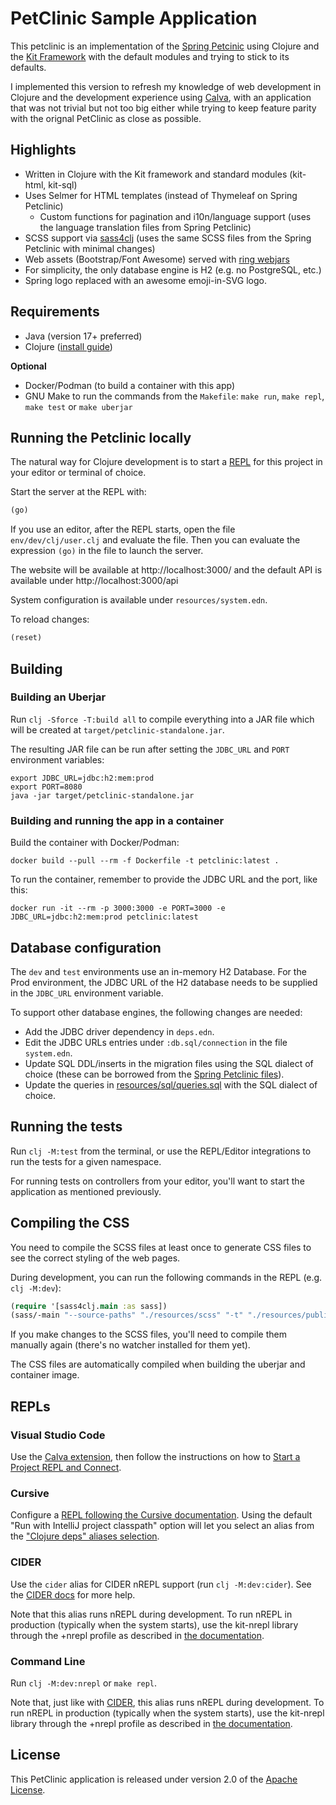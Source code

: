 # PetClinic Sample Application

This petclinic is an implementation of the [Spring Petcinic](https://github.com/spring-projects/spring-petclinic) using Clojure and the [Kit Framework](https://kit-clj.github.io/) with the default modules and trying to stick to its defaults.

I implemented this version to refresh my knowledge of web development in Clojure and the development experience using [Calva](https://calva.io), with an application that was not trivial but not too big either while trying to keep feature parity with the orignal PetClinic as close as possible.

## Highlights

* Written in Clojure with the Kit framework and standard modules (kit-html, kit-sql)
* Uses Selmer for HTML templates (instead of Thymeleaf on Spring Petclinic)
  * Custom functions for pagination and i10n/language support (uses the language translation files from Spring Petclinic)
* SCSS support via [sass4clj](https://github.com/Deraen/sass4clj/) (uses the same SCSS files from the Spring Petclinic with minimal changes)
* Web assets (Bootstrap/Font Awesome) served with [ring webjars](https://github.com/weavejester/ring-webjars)
* For simplicity, the only database engine is H2 (e.g. no PostgreSQL, etc.)
* Spring logo replaced with an awesome emoji-in-SVG logo.

## Requirements

* Java (version 17+ preferred)
* Clojure ([install guide](https://clojure.org/guides/install_clojure))

**Optional**

* Docker/Podman (to build a container with this app)
* GNU Make to run the commands from the `Makefile`: `make run`, `make repl`, `make test` or `make uberjar`


## Running the Petclinic locally

The natural way for Clojure development is to start a [REPL](#repls) for this project in your editor or terminal of choice.

Start the server at the REPL with:

```clojure
(go)
```

If you use an editor, after the REPL starts, open the file `env/dev/clj/user.clj` and evaluate the file. Then you can evaluate the expression `(go)` in the file to launch the server.

The website will be available at http://localhost:3000/ and the default API is available under http://localhost:3000/api

System configuration is available under `resources/system.edn`.

To reload changes:

```clojure
(reset)
```

## Building

### Building an Uberjar

Run `clj -Sforce -T:build all` to compile everything into a JAR file which will be created at `target/petclinic-standalone.jar`.

The resulting JAR file can be run after setting the `JDBC_URL` and `PORT` environment variables:

```shell
export JDBC_URL=jdbc:h2:mem:prod
export PORT=8080
java -jar target/petclinic-standalone.jar
```

### Building and running the app in a container

Build the container with Docker/Podman:

```shell
docker build --pull --rm -f Dockerfile -t petclinic:latest .
```

To run the container, remember to provide the JDBC URL and the port, like this:

```shell
docker run -it --rm -p 3000:3000 -e PORT=3000 -e JDBC_URL=jdbc:h2:mem:prod petclinic:latest
```

## Database configuration

The `dev` and `test` environments use an in-memory H2 Database. For the Prod environment, the JDBC URL of the H2 database needs to be supplied in the `JDBC_URL` environment variable.

To support other database engines, the following changes are needed:

* Add the JDBC driver dependency in `deps.edn`.
* Edit the JDBC URLs entries under `:db.sql/connection` in the file `system.edn`.
* Update SQL DDL/inserts in the migration files using the SQL dialect of choice (these can be borrowed from the [Spring Petclinic files](https://github.com/spring-projects/spring-petclinic/tree/main/src/main/resources/db)).
* Update the queries in [resources/sql/queries.sql](resources/sql/queries.sql) with the SQL dialect of choice.

## Running the tests

Run `clj -M:test` from the terminal, or use the REPL/Editor integrations to run the tests for a given namespace.

For running tests on controllers from your editor, you'll want to start the application as mentioned previously.

## Compiling the CSS

You need to compile the SCSS files at least once to generate CSS files to see the correct styling of the web pages.

During development, you can run the following commands in the REPL (e.g. `clj -M:dev`):

```clojure
(require '[sass4clj.main :as sass])
(sass/-main "--source-paths" "./resources/scss" "-t" "./resources/public/css")
```

If you make changes to the SCSS files, you'll need to compile them manually again (there's no watcher installed for them yet).

The CSS files are automatically compiled when building the uberjar and container image.


## REPLs

### Visual Studio Code

Use the [Calva extension](https://calva.io/getting-started/), then follow the instructions on how to [Start a Project REPL and Connect](https://calva.io/connect/).

### Cursive

Configure a [REPL following the Cursive documentation](https://cursive-ide.com/userguide/repl.html). Using the default "Run with IntelliJ project classpath" option will let you select an alias from the ["Clojure deps" aliases selection](https://cursive-ide.com/userguide/deps.html#refreshing-deps-dependencies).

### CIDER

Use the `cider` alias for CIDER nREPL support (run `clj -M:dev:cider`). See the [CIDER docs](https://docs.cider.mx/cider/basics/up_and_running.html) for more help.

Note that this alias runs nREPL during development. To run nREPL in production (typically when the system starts), use the kit-nrepl library through the +nrepl profile as described in [the documentation](https://kit-clj.github.io/docs/profiles.html#profiles).

### Command Line

Run `clj -M:dev:nrepl` or `make repl`.

Note that, just like with [CIDER](#cider), this alias runs nREPL during development. To run nREPL in production (typically when the system starts), use the kit-nrepl library through the +nrepl profile as described in [the documentation](https://kit-clj.github.io/docs/profiles.html#profiles).

## License

This PetClinic application is released under version 2.0 of the [Apache License](https://www.apache.org/licenses/LICENSE-2.0).
